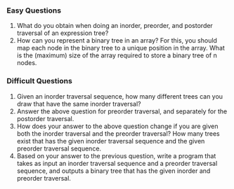 ### Easy Questions

1. What do you obtain when doing an inorder, preorder, and postorder traversal of an expression tree?
2. How can you represent a binary tree in an array? For this, you should map each node in the binary tree to a unique position in the array. What is the (maximum) size of the array required to store a binary tree of n nodes. 

### Difficult Questions  

1. Given an inorder traversal sequence, how many different trees can you draw that have the same inorder traversal?  
2. Answer the above question for preorder traversal, and separately for the postorder traversal.  
3. How does your answer to the above question change if you are given both the inorder traversal and the preorder traversal? How many trees exist that has the given inorder traversal sequence and the given preorder traversal sequence.  
4. Based on your answer to the previous question, write a program that takes as input an inorder traversal sequence and a preorder traversal sequence, and outputs a binary tree that has the given inorder and preorder traversal.  



